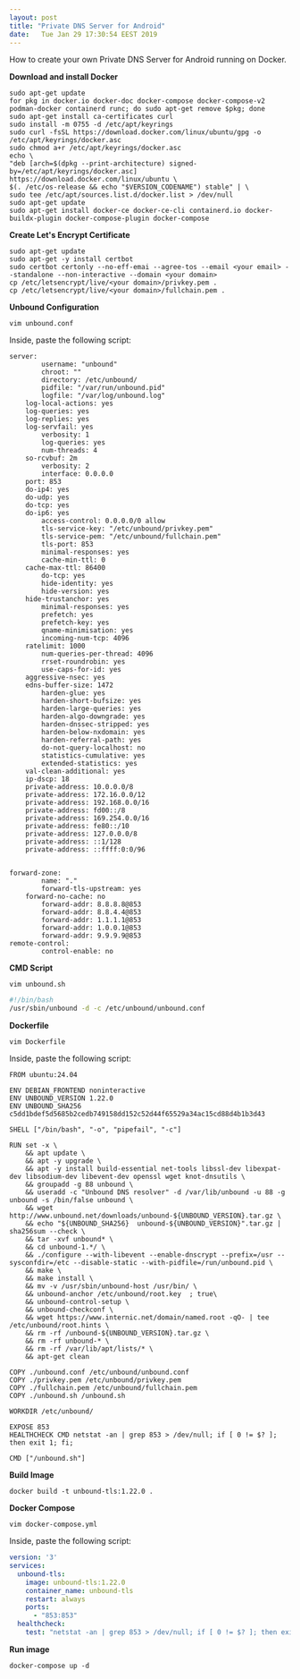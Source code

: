 ```yaml
---
layout: post
title: "Private DNS Server for Android"
date:	Tue Jan 29 17:30:54 EEST 2019
---
```


How to create your own Private DNS Server for Android running on Docker.

**Download and install Docker**

	sudo apt-get update
  	for pkg in docker.io docker-doc docker-compose docker-compose-v2 podman-docker containerd runc; do sudo apt-get remove $pkg; done
	sudo apt-get install ca-certificates curl
	sudo install -m 0755 -d /etc/apt/keyrings
	sudo curl -fsSL https://download.docker.com/linux/ubuntu/gpg -o /etc/apt/keyrings/docker.asc
	sudo chmod a+r /etc/apt/keyrings/docker.asc
	echo \
  	"deb [arch=$(dpkg --print-architecture) signed-by=/etc/apt/keyrings/docker.asc] https://download.docker.com/linux/ubuntu \
  	$(. /etc/os-release && echo "$VERSION_CODENAME") stable" | \
  	sudo tee /etc/apt/sources.list.d/docker.list > /dev/null
	sudo apt-get update
  	sudo apt-get install docker-ce docker-ce-cli containerd.io docker-buildx-plugin docker-compose-plugin docker-compose

**Create Let's Encrypt Certificate**

	sudo apt-get update
	sudo apt-get -y install certbot
	sudo certbot certonly --no-eff-emai --agree-tos --email <your email> --standalone --non-interactive --domain <your domain>
	cp /etc/letsencrypt/live/<your domain>/privkey.pem .
	cp /etc/letsencrypt/live/<your domain>/fullchain.pem .

**Unbound Configuration**

```
vim unbound.conf
```

Inside, paste the following script:

```
server:
        username: "unbound"
        chroot: ""
        directory: /etc/unbound/
        pidfile: "/var/run/unbound.pid"
        logfile: "/var/log/unbound.log"
	log-local-actions: yes
	log-queries: yes
	log-replies: yes
	log-servfail: yes
        verbosity: 1
        log-queries: yes
        num-threads: 4
	so-rcvbuf: 2m
        verbosity: 2
        interface: 0.0.0.0
	port: 853
	do-ip4: yes
	do-udp: yes
	do-tcp: yes
	do-ip6: yes
        access-control: 0.0.0.0/0 allow
        tls-service-key: "/etc/unbound/privkey.pem"
        tls-service-pem: "/etc/unbound/fullchain.pem"
        tls-port: 853
        minimal-responses: yes
        cache-min-ttl: 0
	cache-max-ttl: 86400
        do-tcp: yes
        hide-identity: yes
        hide-version: yes
	hide-trustanchor: yes
        minimal-responses: yes
        prefetch: yes
        prefetch-key: yes
        qname-minimisation: yes
        incoming-num-tcp: 4096
	ratelimit: 1000
        num-queries-per-thread: 4096
        rrset-roundrobin: yes
        use-caps-for-id: yes
	aggressive-nsec: yes
	edns-buffer-size: 1472
        harden-glue: yes
        harden-short-bufsize: yes
        harden-large-queries: yes
        harden-algo-downgrade: yes
        harden-dnssec-stripped: yes
        harden-below-nxdomain: yes
        harden-referral-path: yes
        do-not-query-localhost: no
        statistics-cumulative: yes
        extended-statistics: yes
	val-clean-additional: yes
	ip-dscp: 18
	private-address: 10.0.0.0/8
	private-address: 172.16.0.0/12
	private-address: 192.168.0.0/16
	private-address: fd00::/8
	private-address: 169.254.0.0/16
	private-address: fe80::/10
	private-address: 127.0.0.0/8
	private-address: ::1/128
	private-address: ::ffff:0:0/96


forward-zone:
        name: "."
        forward-tls-upstream: yes
	forward-no-cache: no
        forward-addr: 8.8.8.8@853
        forward-addr: 8.8.4.4@853
        forward-addr: 1.1.1.1@853
        forward-addr: 1.0.0.1@853
        forward-addr: 9.9.9.9@853
remote-control:
        control-enable: no
```

**CMD Script**

```
vim unbound.sh
```

```bash
#!/bin/bash
/usr/sbin/unbound -d -c /etc/unbound/unbound.conf
```

**Dockerfile**

```
vim Dockerfile
```

Inside, paste the following script:

```
FROM ubuntu:24.04

ENV DEBIAN_FRONTEND noninteractive
ENV UNBOUND_VERSION 1.22.0
ENV UNBOUND_SHA256 c5dd1bdef5d5685b2cedb749158dd152c52d44f65529a34ac15cd88d4b1b3d43

SHELL ["/bin/bash", "-o", "pipefail", "-c"]

RUN set -x \
	&& apt update \
	&& apt -y upgrade \
	&& apt -y install build-essential net-tools libssl-dev libexpat-dev libsodium-dev libevent-dev openssl wget knot-dnsutils \
	&& groupadd -g 88 unbound \
	&& useradd -c "Unbound DNS resolver" -d /var/lib/unbound -u 88 -g unbound -s /bin/false unbound \
	&& wget http://www.unbound.net/downloads/unbound-${UNBOUND_VERSION}.tar.gz \
	&& echo "${UNBOUND_SHA256}  unbound-${UNBOUND_VERSION}".tar.gz | sha256sum --check \
	&& tar -xvf unbound* \
	&& cd unbound-1.*/ \
	&& ./configure --with-libevent --enable-dnscrypt --prefix=/usr --sysconfdir=/etc --disable-static --with-pidfile=/run/unbound.pid \
	&& make \
	&& make install \
	&& mv -v /usr/sbin/unbound-host /usr/bin/ \
	&& unbound-anchor /etc/unbound/root.key  ; true\
	&& unbound-control-setup \
	&& unbound-checkconf \
	&& wget https://www.internic.net/domain/named.root -qO- | tee /etc/unbound/root.hints \
	&& rm -rf /unbound-${UNBOUND_VERSION}.tar.gz \
	&& rm -rf unbound-* \
	&& rm -rf /var/lib/apt/lists/* \
	&& apt-get clean

COPY ./unbound.conf /etc/unbound/unbound.conf
COPY ./privkey.pem /etc/unbound/privkey.pem
COPY ./fullchain.pem /etc/unbound/fullchain.pem
COPY ./unbound.sh /unbound.sh

WORKDIR /etc/unbound/

EXPOSE 853
HEALTHCHECK CMD netstat -an | grep 853 > /dev/null; if [ 0 != $? ]; then exit 1; fi;

CMD ["/unbound.sh"]
```	
**Build Image**

	docker build -t unbound-tls:1.22.0 .

**Docker Compose**

```
vim docker-compose.yml
```

Inside, paste the following script:

```yaml
version: '3'
services:
  unbound-tls:
    image: unbound-tls:1.22.0
    container_name: unbound-tls
    restart: always
    ports:
      - "853:853"
  healthcheck:
    test: "netstat -an | grep 853 > /dev/null; if [ 0 != $? ]; then exit 1; fi;"
```

**Run image**

	docker-compose up -d
